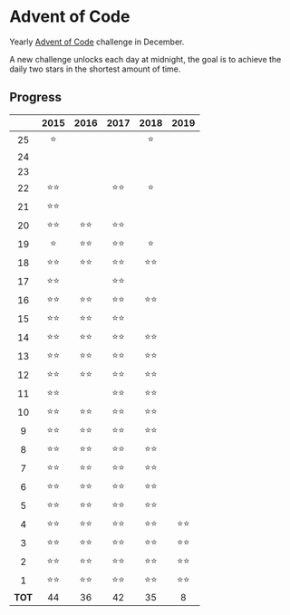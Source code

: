 # Advent of Code

Yearly [Advent of Code](https://adventofcode.com/) challenge in December.

A new challenge unlocks each day at midnight, the goal is to achieve the daily two stars in the shortest amount of time.

## Progress

|       |    2015    |    2016    |    2017    |    2018    |    2019    |
|:-----:|:----------:|:----------:|:----------:|:----------:|:----------:|
|   25  |:star:      |            |            |:star:      |            |
|   24  |            |            |            |            |            |
|   23  |            |            |            |            |            |
|   22  |:star::star:|            |:star::star:|:star:      |            |
|   21  |:star::star:|            |            |            |            |
|   20  |:star::star:|:star::star:|:star::star:|            |            |
|   19  |:star:      |:star::star:|:star::star:|:star:      |            |
|   18  |:star::star:|:star::star:|:star::star:|:star::star:|            |
|   17  |:star::star:|            |:star::star:|            |            |
|   16  |:star::star:|:star::star:|:star::star:|:star::star:|            |
|   15  |:star::star:|:star::star:|:star::star:|            |            |
|   14  |:star::star:|:star::star:|:star::star:|:star::star:|            |
|   13  |:star::star:|:star::star:|:star::star:|:star::star:|            |
|   12  |:star::star:|:star::star:|:star::star:|:star::star:|            |
|   11  |:star::star:|            |:star::star:|:star::star:|            |
|   10  |:star::star:|:star::star:|:star::star:|:star::star:|            |
|   9   |:star::star:|:star::star:|:star::star:|:star::star:|            |
|   8   |:star::star:|:star::star:|:star::star:|:star::star:|            |
|   7   |:star::star:|:star::star:|:star::star:|:star::star:|            |
|   6   |:star::star:|:star::star:|:star::star:|:star::star:|            |
|   5   |:star::star:|:star::star:|:star::star:|:star::star:|            |
|   4   |:star::star:|:star::star:|:star::star:|:star::star:|:star::star:|
|   3   |:star::star:|:star::star:|:star::star:|:star::star:|:star::star:|
|   2   |:star::star:|:star::star:|:star::star:|:star::star:|:star::star:|
|   1   |:star::star:|:star::star:|:star::star:|:star::star:|:star::star:|
|**TOT**|     44     |     36     |     42     |     35     |     8      |

